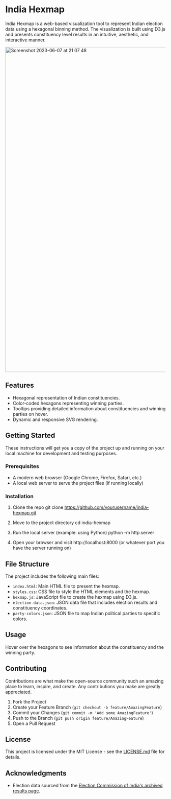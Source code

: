 # India Hexmap

India Hexmap is a web-based visualization tool to represent Indian election data using a hexagonal binning method. The visualization is built using D3.js and presents constituency level results in an intuitive, aesthetic, and interactive manner.

<img width="1018" alt="Screenshot 2023-06-07 at 21 07 48" src="https://github.com/a-jiwa/india-hexmap/assets/123359566/a6a1b3f4-6692-4d79-af4f-c544c2db9ec7">

## Features

- Hexagonal representation of Indian constituencies.
- Color-coded hexagons representing winning parties.
- Tooltips providing detailed information about constituencies and winning parties on hover.
- Dynamic and responsive SVG rendering.

## Getting Started

These instructions will get you a copy of the project up and running on your local machine for development and testing purposes.

### Prerequisites

- A modern web browser (Google Chrome, Firefox, Safari, etc.)
- A local web server to serve the project files (if running locally)

### Installation

1. Clone the repo
git clone https://github.com/yourusername/india-hexmap.git

2. Move to the project directory
cd india-hexmap


3. Run the local server (example: using Python)
python -m http.server


4. Open your browser and visit http://localhost:8000 (or whatever port you have the server running on)

## File Structure

The project includes the following main files:

- `index.html`: Main HTML file to present the hexmap.
- `styles.css`: CSS file to style the HTML elements and the hexmap.
- `hexmap.js`: JavaScript file to create the hexmap using D3.js.
- `election-data.json`: JSON data file that includes election results and constituency coordinates.
- `party-colors.json`: JSON file to map Indian political parties to specific colors.

## Usage

Hover over the hexagons to see information about the constituency and the winning party.

## Contributing

Contributions are what make the open-source community such an amazing place to learn, inspire, and create. Any contributions you make are greatly appreciated.

1. Fork the Project
2. Create your Feature Branch (`git checkout -b feature/AmazingFeature`)
3. Commit your Changes (`git commit -m 'Add some AmazingFeature'`)
4. Push to the Branch (`git push origin feature/AmazingFeature`)
5. Open a Pull Request

## License

This project is licensed under the MIT License - see the [LICENSE.md](LICENSE.md) file for details.

## Acknowledgments

- Election data sourced from the [Election Commission of India's archived results page](https://web.archive.org/web/20190526045510/http://results.eci.gov.in/pc/en/constituencywise/ConstituencywiseU011.htm).

